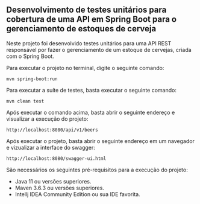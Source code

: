 <h2>Desenvolvimento de testes unitários para cobertura de uma API em Spring Boot para o gerenciamento de estoques de cerveja</h2>

Neste projeto foi desenvolvido testes unitários para uma API REST responsável por fazer o gerenciamento de um estoque de cervejas, criada com o Spring Boot.

Para executar o projeto no terminal, digite o seguinte comando:

```shell script
mvn spring-boot:run 
```

Para executar a suíte de testes, basta executar o seguinte comando:

```shell script
mvn clean test
```

Após executar o comando acima, basta abrir o seguinte endereço e visualizar a execução do projeto:

```
http://localhost:8080/api/v1/beers
```

Após executar o projeto, basta abrir o seguinte endereço em um navegador e vizualizar a interface do swagger: 

```
http://localhost:8080/swagger-ui.html
```

São necessários os seguintes pré-requisitos para a execução do projeto:

* Java 11 ou versões superiores.
* Maven 3.6.3 ou versões superiores.
* Intellj IDEA Community Edition ou sua IDE favorita.
